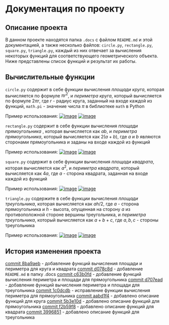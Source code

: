 # Документация по проекту

## Описание проекта

В данном проекте находятся папка `.docs` с  файлом `README.md` и этой документацией, а также несколько файлов: `circle.py`, `rectangle.py`, `square.py`, `triangle.py`, каждый из них отвечает за вычисления некоторых функций для соответствующего геометрического объекта.
Ниже представлены список функций и результат их работы.

## Вычислительные функции

`circle.py` содержит в себе функции вычисления _площади круга_, которая вычисляется по формуле  $\pi r^2$, и _периметра круга_, который вычисляется по формуле $2\pi r$, где $r$ - радиус круга, заданный на входе каждой из функций, `math.pi` - значение числа $\pi$ в библиотеке `math` в Python

Пример использования:
<a href="https://ibb.co/6gvMCvL"><img src="https://i.ibb.co/dGbTYbx/image.png" alt="image" border="0" /></a>
<a href="https://imgbb.com/"><img src="https://i.ibb.co/hcX9MjQ/image.png" alt="image" border="0" /></a>

`rectangle.py` содержит в себе функции вычисления _площади прямоугольника_ , которая вычисляется как $ab$, и _периметра прямоугольника_, который вычисляется как $2(a+b)$, где $a$ и $b$ являются сторонами прямоугольника и заданы на входе каждой из функций

Пример использования:
<a href="https://ibb.co/m55GyRM"><img src="https://i.ibb.co/N22sNFH/image.png" alt="image" border="0" /></a>
<a href="https://imgbb.com/"><img src="https://i.ibb.co/6PYtWcG/image.png" alt="image" border="0" /></a>

`square.py` содержит в себе функции вычисления _площади квадрата_, которая вычисляется как $a^2$, и _периметра квадрата_, который вычисляется как $4a$, где $a$ - сторона квадрата,  заданная на входе каждой из функций

Пример использования:
<a href="https://ibb.co/WPvN5qV"><img src="https://i.ibb.co/dL4sM1m/image.png" alt="image" border="0" /></a>
<a href="https://imgbb.com/"><img src="https://i.ibb.co/26X62xH/image.png" alt="image" border="0" /></a>

`triangle.py` содержите в себе функции вычисления _площади треугольника_, которая вычисляется как $ah/2$, где $a$ - сторона прямоугольника и $h$ - высота, опущенная на сторону $a$ из противоположной стороне вершины треугольника, и _периметра треугольника_, который вычисляется как $a+b+c$, где $a,b,c$ - стороны треугольника

Пример использования:
<a href="https://ibb.co/TRxNmr8"><img src="https://i.ibb.co/mtVP6Sq/image.png" alt="image" border="0" /></a>
<a href="https://imgbb.com/"><img src="https://i.ibb.co/sWL7MDk/image.png" alt="image" border="0" /></a>

## История изменения проекта
[commit 8ba9aeb](https://github.com/VyacheslavAtamanyuk/geometric_lib/commit/8ba9aeb3cea847b63a91ac378a2a6db758682460) - добавление функций вычисления площади и периметра для круга и квадрата
[commit d078c8d](https://github.com/VyacheslavAtamanyuk/geometric_lib/commit/d078c8d9ee6155f3cb0e577d28d337b791de28e2) - добавление `README.md` в папку .docs
[commit c63b0fd](https://github.com/VyacheslavAtamanyuk/geometric_lib/commit/c63b0fd9555420054a1d1c37f0bb049ea431dffb) - добавление функций вычисления периметра и площади для прямоугольника
[commit  d707ead](https://github.com/VyacheslavAtamanyuk/geometric_lib/commit/d707ead983ef48c9d443711f3ddcdb29924c127f) - добавление функций вычисления периметра и площади для треугольника
[commit 1c0dcdb](https://github.com/VyacheslavAtamanyuk/geometric_lib/commit/1c0dcdb5f7f82ce5e6bc523adfbde2d60818f6b8) - исправление функции вычисления периметра для прямоугольника
[commit aabd1f4](https://github.com/VyacheslavAtamanyuk/geometric_lib/commit/aabd1f4503d444edc52608f350feec67ca8ee154) - добавлено описание функций для круга
[commit 5b3e10d](https://github.com/VyacheslavAtamanyuk/geometric_lib/commit/5b3e10d20aea6fa9a0ec07b649b67832db37257d) - добавлено описание функций для прямоугольника
[commit f2b59f8](https://github.com/VyacheslavAtamanyuk/geometric_lib/commit/f2b59f852e385494127e64f4aaef83695a4655cc) - добавлено описание функций для квадрата
[commit 3996851](https://github.com/VyacheslavAtamanyuk/geometric_lib/commit/39968514f0345ddee5b6f960de90d8c6c9ed92f5) - добавлено описание функций для треугольника
